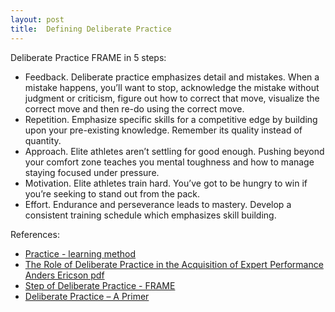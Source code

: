 ```yaml
---
layout: post
title:  Defining Deliberate Practice
---
```


Deliberate Practice FRAME in 5 steps:

 * Feedback. Deliberate practice emphasizes detail and mistakes. When a mistake happens, you’ll want to stop, acknowledge the mistake without judgment or criticism, figure out how to correct that move, visualize the correct move and then re-do using the correct move.
 * Repetition. Emphasize specific skills for a competitive edge by building upon your pre-existing knowledge. Remember its quality instead of quantity.
 * Approach. Elite athletes aren’t settling for good enough. Pushing beyond your comfort zone teaches you mental toughness and how to manage staying focused under pressure.
 * Motivation.  Elite athletes train hard. You’ve got to be hungry to win if you’re seeking to stand out from the pack.
 * Effort. Endurance and perseverance leads to mastery. Develop a consistent training schedule which emphasizes skill building.

References: 

* [Practice - learning method](https://en.wikipedia.org/wiki/Practice_(learning_method))
* [The Role of Deliberate Practice in the Acquisition of Expert Performance Anders Ericson pdf](http://projects.ict.usc.edu/itw/gel/EricssonDeliberatePracticePR93.PDF)
* [Step of Deliberate Practice - FRAME](http://expertsportsperformance.com/deliberate-practice-athletes-competition/)
 * [Deliberate Practice – A Primer](https://www.ttuhsc.edu/som/success/documents/primer_on_deliberate_practice.pdf)
